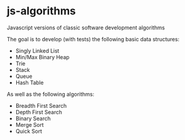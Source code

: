 js-algorithms
=============

Javascript versions of classic software development algorithms

The goal is to develop (with tests) the following basic data structures:

* Singly Linked List
* Min/Max Binary Heap
* Trie
* Stack
* Queue
* Hash Table

As well as the following algorithms:

* Breadth First Search
* Depth First Search
* Binary Search
* Merge Sort
* Quick Sort